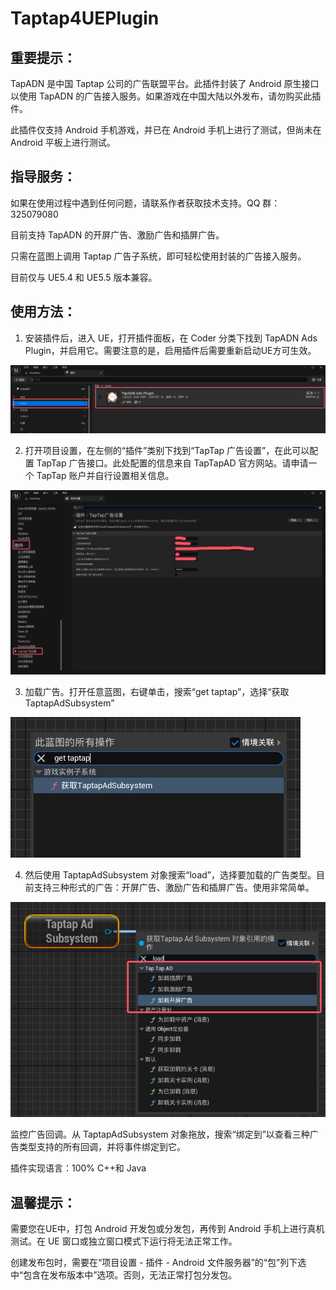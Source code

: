 # Taptap4UEPlugin
## 重要提示：

TapADN 是中国 Taptap 公司的广告联盟平台。此插件封装了 Android 原生接口以使用 TapADN 的广告接入服务。如果游戏在中国大陆以外发布，请勿购买此插件。

此插件仅支持 Android 手机游戏，并已在 Android 手机上进行了测试，但尚未在 Android 平板上进行测试。

## 指导服务：

如果在使用过程中遇到任何问题，请联系作者获取技术支持。QQ 群：325079080

目前支持 TapADN 的开屏广告、激励广告和插屏广告。

只需在蓝图上调用 Taptap 广告子系统，即可轻松使用封装的广告接入服务。

目前仅与 UE5.4 和 UE5.5 版本兼容。

## 使用方法：

1. 安装插件后，进入 UE，打开插件面板，在 Coder 分类下找到 TapADN Ads Plugin，并启用它。需要注意的是，启用插件后需要重新启动UE方可生效。
<img src="plugin.png"/>

2. 打开项目设置，在左侧的“插件”类别下找到“TapTap 广告设置”，在此可以配置 TapTap 广告接口。此处配置的信息来自 TapTapAD 官方网站。请申请一个 TapTap 账户并自行设置相关信息。
<img src="settings.png" />

3. 加载广告。打开任意蓝图，右键单击，搜索“get taptap”，选择“获取 TaptapAdSubsystem”
<img src="gettaptap.png" />

4. 然后使用 TaptapAdSubsystem 对象搜索“load”，选择要加载的广告类型。目前支持三种形式的广告：开屏广告、激励广告和插屏广告。使用非常简单。
<img src="load.png" />

监控广告回调。从 TaptapAdSubsystem 对象拖放，搜索“绑定到”以查看三种广告类型支持的所有回调，并将事件绑定到它。

插件实现语言：100% C++和 Java

## 温馨提示：

需要您在UE中，打包 Android 开发包或分发包，再传到 Android 手机上进行真机测试。在 UE 窗口或独立窗口模式下运行将无法正常工作。

创建发布包时，需要在“项目设置 - 插件 - Android 文件服务器”的“包”列下选中“包含在发布版本中”选项。否则，无法正常打包分发包。
